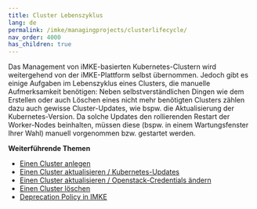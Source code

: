 ```yaml
---
title: Cluster Lebenszyklus
lang: de
permalink: /imke/managingprojects/clusterlifecycle/
nav_order: 4000
has_children: true
---
```


Das Management von iMKE-basierten Kubernetes-Clustern wird weitergehend von der iMKE-Plattform selbst übernommen. Jedoch gibt es einige Aufgaben im Lebenszyklus eines Clusters, die manuelle Aufmerksamkeit benötigen: Neben selbstverständlichen Dingen wie dem Erstellen oder auch Löschen eines nicht mehr benötigten Clusters zählen dazu auch gewisse Cluster-Updates, wie bspw. die Aktualisierung der Kubernetes-Version. Da solche Updates den rollierenden Restart der Worker-Nodes beinhalten, müssen diese (bspw. in einem Wartungsfenster Ihrer Wahl) manuell vorgenommen bzw. gestartet werden.

**Weiterführende Themen**
* [Einen Cluster anlegen](/imke/clusterlifecycle/creatingacluster/)
* [Einen Cluster aktualisieren / Kubernetes-Updates](/imke/clusterlifecycle/upgradingacluster/)
* [Einen Cluster aktualisieren / Openstack-Credentials ändern](/imke/clusterlifecycle/openstackcredentials/)
* [Einen Cluster löschen](/imke/clusterlifecycle/deletingacluster/)
* [Deprecation Policy in IMKE](/imke/clusterlifecycle/deprecationpolicy/)
